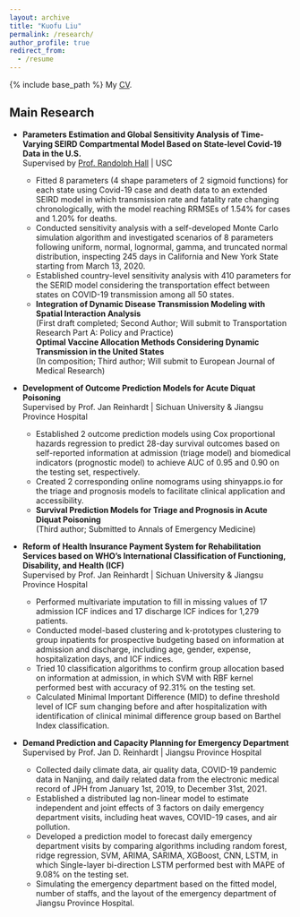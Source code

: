 ```yaml
---
layout: archive
title: "Kuofu Liu"
permalink: /research/
author_profile: true
redirect_from:
  - /resume
---
```


{% include base_path %}
My <a href="https://kuofuliu.github.io/images/0918Kuofu%20Liu_CV.pdf">CV</a>.
## Main Research
* **Parameters Estimation and Global Sensitivity Analysis of Time-Varying SEIRD Compartmental Model Based on State-level Covid-19 Data in the U.S.**<br>
  Supervised by <a href="https://viterbi.usc.edu/directory/faculty/Hall/Randolph">Prof. Randolph Hall</a> | USC
  * Fitted 8 parameters (4 shape parameters of 2 sigmoid functions) for each state using Covid-19 case and death data to an extended SEIRD model in which transmission rate and fatality rate changing chronologically, with the model reaching RRMSEs of 1.54% for cases and 1.20% for deaths.<br>
  * Conducted sensitivity analysis with a self-developed Monte Carlo simulation algorithm and investigated scenarios of 8 parameters following uniform, normal, lognormal, gamma, and truncated normal distribution, inspecting 245 days in California and New York State starting from March 13, 2020.<br>
  * Established country-level sensitivity analysis with 410 parameters for the SERID model considering the transportation effect between states on COVID-19 transmission among all 50 states.<br>
  * **Integration of Dynamic Disease Transmission Modeling with Spatial Interaction Analysis**<br> (First draft completed; Second Author; Will submit to Transportation Research Part A: Policy and Practice)<br>
  **Optimal Vaccine Allocation Methods Considering Dynamic Transmission in the United States**<br> (In composition; Third author; Will submit to European Journal of Medical Research)<br>

    
* **Development of Outcome Prediction Models for Acute Diquat Poisoning**<br>
  Supervised by Prof. Jan Reinhardt | Sichuan University & Jiangsu Province Hospital<br>
  * Established 2 outcome prediction models using Cox proportional hazards regression to predict 28-day survival outcomes based on self-reported information at admission (triage model) and biomedical indicators (prognostic model) to achieve AUC of 0.95 and 0.90 on the testing set, respectively.<br>
  * Created 2 corresponding online nomograms using shinyapps.io for the triage and prognosis models to facilitate clinical application and accessibility.<br>
  * **Survival Prediction Models for Triage and Prognosis in Acute Diquat Poisoning**<br> (Third author; Submitted to Annals of Emergency Medicine)

    
* **Reform of Health Insurance Payment System for Rehabilitation Services based on WHO’s International Classification of Functioning, Disability, and Health (ICF)**<br>
  Supervised by Prof. Jan Reinhardt | Sichuan University & Jiangsu Province Hospital<br>
  * Performed multivariate imputation to fill in missing values of 17 admission ICF indices and 17 discharge ICF indices for 1,279 patients.<br>
  * Conducted model-based clustering and k-prototypes clustering to group inpatients for prospective budgeting based on information at admission and discharge, including age, gender, expense, hospitalization days, and ICF indices.<br>
  * Tried 10 classification algorithms to confirm group allocation based on information at admission, in which SVM with RBF kernel performed best with accuracy of 92.31% on the testing set.<br>
  * Calculated Minimal Important Difference (MID) to define threshold level of ICF sum changing before and after hospitalization with identification of clinical minimal difference group based on Barthel Index classification.<br>

* **Demand Prediction and Capacity Planning for Emergency Department**<br>
  Supervised by Prof. Jan D. Reinhardt | Jiangsu Province Hospital<br>
  * Collected daily climate data, air quality data, COVID-19 pandemic data in Nanjing, and daily related data from the electronic medical record of JPH from January 1st, 2019, to December 31st, 2021.<br>
  * Established a distributed lag non-linear model to estimate independent and joint effects of 3 factors on daily emergency department visits, including heat waves, COVID-19 cases, and air pollution.<br>
  * Developed a prediction model to forecast daily emergency department visits by comparing algorithms including random forest, ridge regression, SVM, ARIMA, SARIMA, XGBoost, CNN, LSTM, in which Single-layer bi-direction LSTM performed best with MAPE of 9.08% on the testing set.<br>
  * Simulating the emergency department based on the fitted model, number of staffs, and the layout of the emergency department of Jiangsu Province Hospital.<br>

